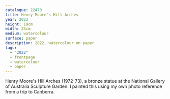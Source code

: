 ```yaml
---
catalogue: 22470
title: Henry Moore's Hill Arches
year: 2022
height: 19cm
width: 25cm
medium: watercolour
surface: paper
description: 2022, watercolour on paper
tags: 
  - "2022"
  - frontpage
  - watercolour
  - paper
---
```

Henry Moore's Hill Arches (1972-73), a bronze statue at the National Gallery of Australia Sculpture Garden. I painted this using my own photo reference from a trip to Canberra.
